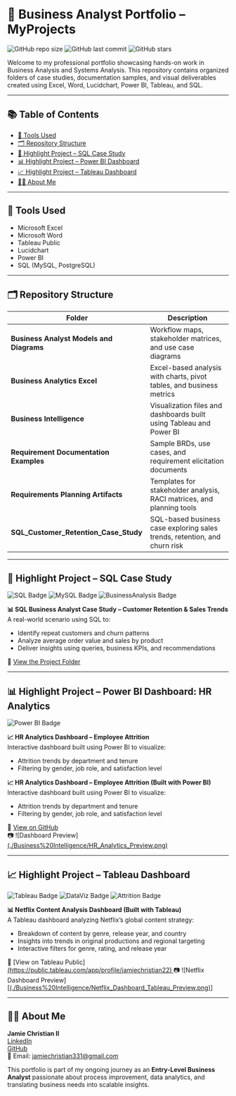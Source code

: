# 📁 Business Analyst Portfolio – MyProjects

![GitHub repo size](https://img.shields.io/github/repo-size/JamieChristian22/MyProjects)
![GitHub last commit](https://img.shields.io/github/last-commit/JamieChristian22/MyProjects)
![GitHub stars](https://img.shields.io/github/stars/JamieChristian22/MyProjects?style=social)

Welcome to my professional portfolio showcasing hands-on work in Business Analysis and Systems Analysis. This repository contains organized folders of case studies, documentation samples, and visual deliverables created using Excel, Word, Lucidchart, Power BI, Tableau, and SQL.

---

## 📚 Table of Contents

- [🧰 Tools Used](#-tools-used)
- [🗂 Repository Structure](#-repository-structure)
- [🧠 Highlight Project – SQL Case Study](#-highlight-project--sql-case-study)
- [📊 Highlight Project – Power BI Dashboard](#-highlight-project--power-bi-dashboard)
- [📈 Highlight Project – Tableau Dashboard](#-highlight-project--tableau-dashboard)
- [👨‍💻 About Me](#-about-me)

---

## 🧰 Tools Used

- Microsoft Excel  
- Microsoft Word  
- Tableau Public  
- Lucidchart  
- Power BI  
- SQL (MySQL, PostgreSQL)

---

## 🗂 Repository Structure

| Folder                                   | Description                                                                 |
|------------------------------------------|-----------------------------------------------------------------------------|
| **Business Analyst Models and Diagrams** | Workflow maps, stakeholder matrices, and use case diagrams                 |
| **Business Analytics Excel**             | Excel-based analysis with charts, pivot tables, and business metrics       |
| **Business Intelligence**                | Visualization files and dashboards built using Tableau and Power BI        |
| **Requirement Documentation Examples**   | Sample BRDs, use cases, and requirement elicitation documents              |
| **Requirements Planning Artifacts**      | Templates for stakeholder analysis, RACI matrices, and planning tools      |
| **SQL_Customer_Retention_Case_Study**    | SQL-based business case exploring sales trends, retention, and churn risk  |

---

## 🧠 Highlight Project – SQL Case Study
![SQL Badge](https://img.shields.io/badge/SQL-Data--Driven%20Insights-blue)
![MySQL Badge](https://img.shields.io/badge/MySQL-Structured%20Queries-blue)
![BusinessAnalysis Badge](https://img.shields.io/badge/Business--Analysis-Use%20Case%20Design-brightgreen)

**📊 SQL Business Analyst Case Study – Customer Retention & Sales Trends**  
A real-world scenario using SQL to:
- Identify repeat customers and churn patterns  
- Analyze average order value and sales by product  
- Deliver insights using queries, business KPIs, and recommendations  

📁 [View the Project Folder](./SQL_Customer_Retention_Case_Study/README.md)

---

## 📊 Highlight Project – Power BI Dashboard: HR Analytics

![Power BI Badge](https://img.shields.io/badge/Power%20BI-Interactive%20Dashboard-yellow?logo=powerbi)

**📈 HR Analytics Dashboard – Employee Attrition**  
Interactive dashboard built using Power BI to visualize:
- Attrition trends by department and tenure  
- Filtering by gender, job role, and satisfaction level  

**📈 HR Analytics Dashboard – Employee Attrition (Built with Power BI)**  
Interactive dashboard built using Power BI to visualize:
- Attrition trends by department and tenure  
- Filtering by gender, job role, and satisfaction level  

🔗 [View on GitHub](https://github.com/JamieChristian22/MyProjects/tree/main/Business%20Intelligence)  
📷 ![Dashboard Preview][(./Business%20Intelligence/HR_Analytics_Preview.png)](https://github.com/JamieChristian22/MyProjects/blob/main/Business%20Intelligence/Power%20BI%20HR%20Dashboard.pdf)

---

## 📈 Highlight Project – Tableau Dashboard
![Tableau Badge](https://img.shields.io/badge/Tableau-Dashboard--Design-orange)
![DataViz Badge](https://img.shields.io/badge/Data--Visualization-KPIs%20%26%20Trends-yellow)
![Attrition Badge](https://img.shields.io/badge/HR%20Analytics-Employee%20Attrition-lightgrey)

**📊 Netflix Content Analysis Dashboard (Built with Tableau)**  
A Tableau dashboard analyzing Netflix’s global content strategy:
- Breakdown of content by genre, release year, and country  
- Insights into trends in original productions and regional targeting  
- Interactive filters for genre, rating, and release year  

🔗 [View on Tableau Public][(https://public.tableau.com/app/profile/jamiechristian22)  ](https://public.tableau.com/app/profile/jamie.christian/vizzes)
📷 ![Netflix Dashboard Preview][[(./Business%20Intelligence/Netflix_Dashboard_Tableau_Preview.png)](https://github.com/JamieChristian22/MyProjects/blob/main/Business%20Intelligence/Netflix.png)]

---

## 👨‍💻 About Me

**Jamie Christian II**  
[LinkedIn](www.linkedin.com/in/jamie-christian-ii-6b7a01232)  
[GitHub](https://github.com/JamieChristian22)  
📧 Email: jamiechristian331@gmail.com

This portfolio is part of my ongoing journey as an **Entry-Level Business Analyst** passionate about process improvement, data analytics, and translating business needs into scalable insights.
